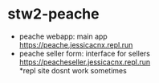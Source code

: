 # stw2-peache

- peache webapp: main app  
https://peache.jessicacnx.repl.run  
- peache seller form: interface for sellers  
https://peacheseller.jessicacnx.repl.run  
*repl site dosnt work sometimes


